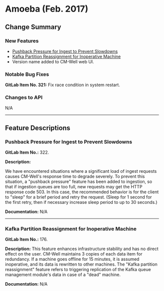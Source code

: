 # Amoeba (Feb. 2017)



## Change Summary

### New Features

* [Pushback Pressure for Ingest to Prevent Slowdowns](#hdr1)
* [Kafka Partition Reassignment for Inoperative Machine](#hdr2)
* Version name added to CM-Well web UI.

### Notable Bug Fixes
**GitLab Item No. 321:** Fix race condition in system restart.

### Changes to API	
N/A

------------------------------

## Feature Descriptions

<a name="hdr1"></a>
### Pushback Pressure for Ingest to Prevent Slowdowns

**GitLab Item No.:** 322.

**Description:**

We have encountered situations where a significant load of ingest requests causes CM-Well's response time to degrade severely. To prevent this situation, a "pushback pressure" feature has been added to ingestion, so that if ingestion queues are too full, new requests may get the HTTP response code 503. In this case, the recommended behavior is for the client to "sleep" for a brief period and retry the request. (Sleep for 1 second for the first retry, then if necessary increase sleep period to up to 30 seconds.)

**Documentation:** 
N/A

----------

<a name="hdr2"></a>
### Kafka Partition Reassignment for Inoperative Machine

**GitLab Item No.:** 176.

**Description:**
This feature enhances infrastructure stability and has no direct effect on the user. CM-Well maintains 3 copies of each data item for redundancy. If a machine goes offline for 15 minutes, it is assumed inoperative, and its data is rewritten to other machines. The "Kafka partition reassignment" feature refers to triggering replication of the Kafka queue management module's data in case of a "dead" machine.


**Documentation:** 
N/A


